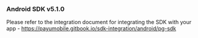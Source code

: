 ### Android SDK v5.1.0

Please refer to the integration document for integrating the SDK with your app - https://payumobile.gitbook.io/sdk-integration/android/pg-sdk